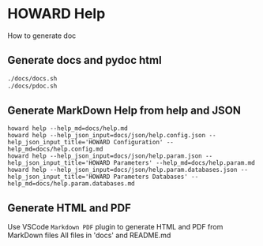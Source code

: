 # HOWARD Help

How to generate doc

## Generate docs and pydoc html

``` bash
./docs/docs.sh
./docs/pdoc.sh
```

## Generate MarkDown Help from help and JSON

    howard help --help_md=docs/help.md
    howard help --help_json_input=docs/json/help.config.json --help_json_input_title='HOWARD Configuration' --help_md=docs/help.config.md
    howard help --help_json_input=docs/json/help.param.json --help_json_input_title='HOWARD Parameters' --help_md=docs/help.param.md
    howard help --help_json_input=docs/json/help.param.databases.json --help_json_input_title='HOWARD Parameters Databases' --help_md=docs/help.param.databases.md

## Generate HTML and PDF

Use VSCode `Markdown PDF` plugin to generate HTML and PDF from MarkDown
files All files in 'docs' and README.md
